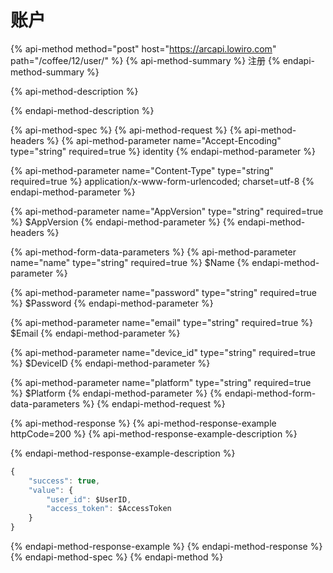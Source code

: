 # 账户

{% api-method method="post" host="https://arcapi.lowiro.com" path="/coffee/12/user/" %}
{% api-method-summary %}
注册
{% endapi-method-summary %}

{% api-method-description %}

{% endapi-method-description %}

{% api-method-spec %}
{% api-method-request %}
{% api-method-headers %}
{% api-method-parameter name="Accept-Encoding" type="string" required=true %}
identity
{% endapi-method-parameter %}

{% api-method-parameter name="Content-Type" type="string" required=true %}
application/x-www-form-urlencoded; charset=utf-8
{% endapi-method-parameter %}

{% api-method-parameter name="AppVersion" type="string" required=true %}
$AppVersion
{% endapi-method-parameter %}
{% endapi-method-headers %}

{% api-method-form-data-parameters %}
{% api-method-parameter name="name" type="string" required=true %}
$Name
{% endapi-method-parameter %}

{% api-method-parameter name="password" type="string" required=true %}
$Password
{% endapi-method-parameter %}

{% api-method-parameter name="email" type="string" required=true %}
$Email
{% endapi-method-parameter %}

{% api-method-parameter name="device\_id" type="string" required=true %}
$DeviceID
{% endapi-method-parameter %}

{% api-method-parameter name="platform" type="string" required=true %}
$Platform
{% endapi-method-parameter %}
{% endapi-method-form-data-parameters %}
{% endapi-method-request %}

{% api-method-response %}
{% api-method-response-example httpCode=200 %}
{% api-method-response-example-description %}

{% endapi-method-response-example-description %}

```javascript
{
    "success": true,
    "value": {
        "user_id": $UserID,
        "access_token": $AccessToken
    }
}
```
{% endapi-method-response-example %}
{% endapi-method-response %}
{% endapi-method-spec %}
{% endapi-method %}


